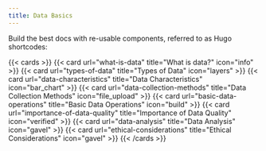 ```yaml
---
title: Data Basics
---
```


Build the best docs with re-usable components, referred to as Hugo shortcodes:

{{< cards >}}
  {{< card url="what-is-data" title="What is data?" icon="info" >}}
  {{< card url="types-of-data" title="Types of Data" icon="layers" >}}
  {{< card url="data-characteristics" title="Data Characteristics" icon="bar_chart" >}}
  {{< card url="data-collection-methods" title="Data Collection Methods" icon="file_upload" >}}
  {{< card url="basic-data-operations" title="Basic Data Operations" icon="build" >}}
  {{< card url="importance-of-data-quality" title="Importance of Data Quality" icon="verified" >}}
    {{< card url="data-analysis" title="Data Analysis" icon="gavel" >}}
  {{< card url="ethical-considerations" title="Ethical Considerations" icon="gavel" >}}
{{< /cards >}}